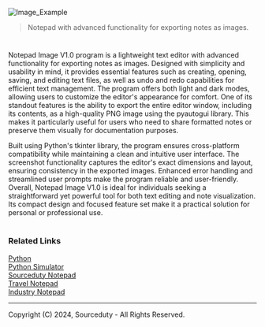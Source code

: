 ![Image_Example](https://github.com/user-attachments/assets/fa86087d-f230-484c-ae56-8c761cc16e97)

> Notepad with advanced functionality for exporting notes as images.
#

Notepad Image V1.0 program is a lightweight text editor with advanced functionality for exporting notes as images. Designed with simplicity and usability in mind, it provides essential features such as creating, opening, saving, and editing text files, as well as undo and redo capabilities for efficient text management. The program offers both light and dark modes, allowing users to customize the editor's appearance for comfort. One of its standout features is the ability to export the entire editor window, including its contents, as a high-quality PNG image using the pyautogui library. This makes it particularly useful for users who need to share formatted notes or preserve them visually for documentation purposes.

Built using Python's tkinter library, the program ensures cross-platform compatibility while maintaining a clean and intuitive user interface. The screenshot functionality captures the editor's exact dimensions and layout, ensuring consistency in the exported images. Enhanced error handling and streamlined user prompts make the program reliable and user-friendly. Overall, Notepad Image V1.0 is ideal for individuals seeking a straightforward yet powerful tool for both text editing and note visualization. Its compact design and focused feature set make it a practical solution for personal or professional use.

#
### Related Links

[Python](https://github.com/sourceduty/Python)
<br>
[Python Simulator](https://github.com/sourceduty/Python_Simulator)
<br>
[Sourceduty Notepad](https://github.com/sourceduty/Sourceduty_Notepad)
<br>
[Travel Notepad](https://github.com/sourceduty/Travel_Notepad)
<br>
[Industry Notepad](https://github.com/sourceduty/Industry_Notepad)

***
Copyright (C) 2024, Sourceduty - All Rights Reserved.
